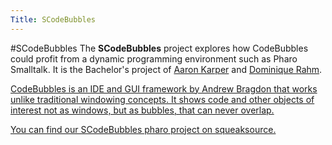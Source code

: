 ```yaml
---
Title: SCodeBubbles
---
```

#SCodeBubbles
The **SCodeBubbles** project explores how CodeBubbles could profit from a dynamic programming environment such as Pharo Smalltalk. It is the Bachelor's project of [Aaron Karper](%base_url%/wiki/alumni/AaronKarper) and [Dominique Rahm](%base_url%/wiki/alumni/DominiqueRahm).

[CodeBubbles is an IDE and GUI framework by Andrew Bragdon that works unlike traditional windowing concepts.  It shows code and other objects of interest not as windows, but as bubbles, that can never overlap.](http://www.cs.brown.edu/people/acb/codebubbles_site.htm)

[You can find our SCodeBubbles pharo project on squeaksource.](http://www.squeaksource.com/SCodeBubbles.html)
